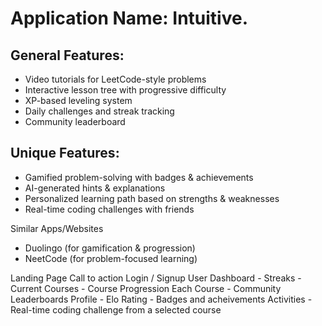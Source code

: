 # Application Name: Intuitive.

## General Features:
- Video tutorials for LeetCode-style problems
- Interactive lesson tree with progressive difficulty
- XP-based leveling system
- Daily challenges and streak tracking
- Community leaderboard

## Unique Features:

- Gamified problem-solving with badges & achievements
- AI-generated hints & explanations
- Personalized learning path based on strengths & weaknesses
- Real-time coding challenges with friends

Similar Apps/Websites
- Duolingo (for gamification & progression)
- NeetCode (for problem-focused learning)


Landing Page
Call to action 
Login / Signup
User Dashboard
    - Streaks
    - Current Courses
    - Course Progression 
Each Course
    - Community Leaderboards
Profile
    - Elo Rating
    - Badges and acheivements
Activities
    - Real-time coding challenge from a selected course

